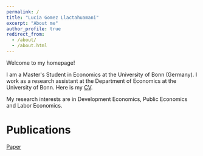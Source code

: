 ```yaml
---
permalink: /
title: "Lucia Gomez Llactahuamani"
excerpt: "About me"
author_profile: true
redirect_from: 
  - /about/
  - /about.html
---
```


Welcome to my homepage!

I am a Master's Student in Economics at the University of Bonn (Germany). I work as a research assistant at the Department of Economics at the University of Bonn. Here is my <a href="/images/CV.pdf" target="_blank">CV</a>.

 My research interests are in Development Economics, Public Economics and Labor Economics. 
 
Publications
======

[Paper](https://github.com/luciagomezll/luciagomezll.github.io/blob/3772fdbf99de6d6a56d92bb44ac7a73b14a18dc8/images/machine_learning_minimum_wage_full.html)






